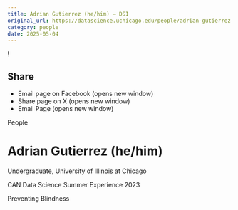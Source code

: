 ```yaml
---
title: Adrian Gutierrez (he/him) – DSI
original_url: https://datascience.uchicago.edu/people/adrian-gutierrez
category: people
date: 2025-05-04
---
```


<!-- Table-like structure detected -->

!

## Share

* Email page on Facebook (opens new window)
* Share page on X (opens new window)
* Email Page (opens new window)

<!-- Table-like structure detected -->

People

# Adrian Gutierrez (he/him)

Undergraduate, University of Illinois at Chicago

CAN Data Science Summer Experience 2023

Preventing Blindness